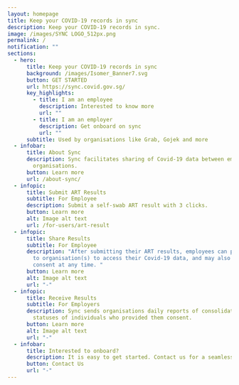 ```yaml
---
layout: homepage
title: Keep your COVID-19 records in sync
description: Keep your COVID-19 records in sync.
image: /images/SYNC LOGO_512px.png
permalink: /
notification: ""
sections:
  - hero:
      title: Keep your COVID-19 records in sync
      background: /images/Isomer_Banner7.svg
      button: GET STARTED
      url: https://sync.covid.gov.sg/
      key_highlights:
        - title: I am an employee
          description: Interested to know more
          url: ""
        - title: I am an employer
          description: Get onboard on sync
          url: ""
      subtitle: Used by organisations like Grab, Gojek and more
  - infobar:
      title: About Sync
      description: Sync facilitates sharing of Covid-19 data between employees and
        organisations.
      button: Learn more
      url: /about-sync/
  - infopic:
      title: Submit ART Results
      subtitle: For Employee
      description: Submit a self-swab ART result with 3 clicks.
      button: Learn more
      alt: Image alt text
      url: /for-users/art-result
  - infopic:
      title: Share Results
      subtitle: For Employee
      description: "After submitting their ART results, employees can provide consent
        to organisation(s) to access their Covid-19 data, and may also remove
        consent at any time. "
      button: Learn more
      alt: Image alt text
      url: "-"
  - infopic:
      title: Receive Results
      subtitle: For Employers
      description: Sync sends organisations daily reports of consolidated Covid-19
        statuses of individuals who provided them consent.
      button: Learn more
      alt: Image alt text
      url: "-"
  - infobar:
      title: Interested to onboard?
      description: It is easy to get started. Contact us for a seamless onboarding journey.
      button: Contact Us
      url: "-"
---
```

